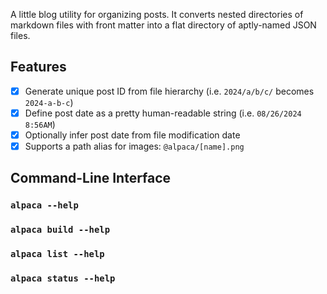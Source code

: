 A little blog utility for organizing posts. It converts nested directories of markdown files with front matter into a flat directory of aptly-named JSON files.

## Features

- [x] Generate unique post ID from file hierarchy (i.e. `2024/a/b/c/` becomes `2024-a-b-c`)
- [x] Define post date as a pretty human-readable string (i.e. `08/26/2024 8:56AM`)
- [x] Optionally infer post date from file modification date
- [x] Supports a path alias for images: `@alpaca/[name].png`

## Command-Line Interface

### `alpaca --help`

### `alpaca build --help`

### `alpaca list --help`

### `alpaca status --help`
